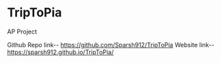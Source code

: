 # TripToPia
AP Project

Github Repo link-- https://github.com/Sparsh912/TripToPia
Website link-- https://sparsh912.github.io/TripToPia/
